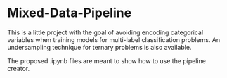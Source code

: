 # Mixed-Data-Pipeline

This is a little project with the goal of avoiding encoding categorical variables when training models for multi-label classification problems. An undersampling technique for ternary problems is also available. 

The proposed .ipynb files are meant to show how to use the pipeline creator.
